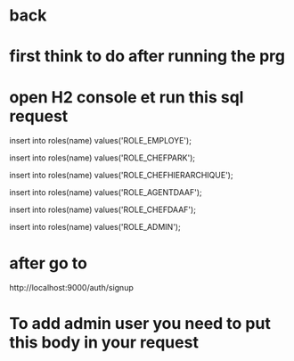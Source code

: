 # back
# first think to do after running the prg 
# open H2 console et run this sql request

insert into roles(name) values('ROLE_EMPLOYE');

insert into roles(name) values('ROLE_CHEFPARK');

insert into roles(name) values('ROLE_CHEFHIERARCHIQUE');

insert into roles(name) values('ROLE_AGENTDAAF');

insert into roles(name) values('ROLE_CHEFDAAF');

insert into roles(name) values('ROLE_ADMIN');

# after go to 
http://localhost:9000/auth/signup
# To add admin user you need to put this body in your request

